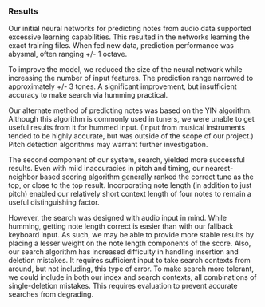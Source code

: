 ### Results

Our initial neural networks for predicting notes from audio data supported
excessive learning capabilities. This resulted in the networks learning the
exact training files. When fed new data, prediction performance was abysmal,
often ranging +/- 1 octave.

To improve the model, we reduced the size of the neural network while
increasing the number of input features. The prediction range narrowed to
approximately +/- 3 tones. A significant improvement, but insufficient accuracy
to make search via humming practical.

Our alternate method of predicting notes was based on the YIN algorithm.
Although this algorithm is commonly used in tuners, we were unable to get
useful results from it for hummed input. (Input from musical instruments tended
to be highly accurate, but was outside of the scope of our project.)
Pitch detection algorithms may warrant further investigation.

The second component of our system, search, yielded more successful results.
Even with mild inaccuracies in pitch and timing, our nearest-neighbor based
scoring algorithm generally ranked the correct tune as the top, or close to the
top result. Incorporating note length (in addition to just pitch) enabled our
relatively short context length of four notes to remain a useful distinguishing
factor.

However, the search was designed with audio input in mind. While humming,
getting note length correct is easier than with our fallback keyboard input.
As such, we may be able to provide more stable results by placing a lesser
weight on the note length components of the score. Also, our search algorithm
has increased difficulty in handling insertion and deletion mistakes. It
requires sufficient input to take search contexts from around, but not
including, this type of error. To make search more tolerant, we could include
in both our index and search contexts, all combinations of single-deletion
mistakes. This requires evaluation to prevent accurate searches from degrading.
